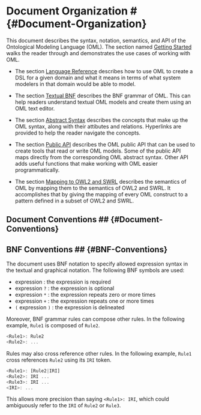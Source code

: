 # Document Organization # {#Document-Organization}

This document describes the syntax, notation, semantics, and API of the Ontological Modeling Language (OML). The section named [Getting Started](#Getting-Started) walks the reader through and demonstrates the use cases of working with OML.

- The section [Language Reference](#Language-Reference) describes how to use OML to create a DSL for a given domain and what it means in terms of what system modelers in that domain would be able to model.

- The section [Textual BNF](#Textual-BNF) describes the BNF grammar of OML. This can help readers understand textual OML models and create them using an OML text editor. 

- The section [Abstract Syntax](#Abstract-Syntax) describes the concepts that make up the OML syntax, along with their attibutes and relations. Hyperlinks are provided to help the reader navigate the concepts.

- The section [Public API](#Public-API) describes the OML public API that can be used to create tools that read or write OML models. Some of the public API maps directly from the corresponding OML abstract syntax. Other API adds useful functions that make working with OML easier programmatically.

- The section [Mapping to OWL2 and SWRL](#Mapping-to-Owl-and-Swrl) describes the semantics of OML by mapping them to the semantics of OWL2 and SWRL. It accomplishes that by giving the mapping of every OML construct to a pattern defined in a subset of OWL2 and SWRL.

## Document Conventions ## {#Document-Conventions}

## BNF Conventions ## {#BNF-Conventions}

The document uses BNF notation to specify allowed expression syntax in the textual and graphical notation. The following BNF symbols are used:

- expression : the expression is required
- expression `?` : the expression is optional
- expression `*` : the expression repeats zero or more times
- expression `+` : the expression repeats one or more times
- `(` expression `)` :  the expression is delineated

Moreover, BNF grammar rules can compose other rules. In the following example, `Rule1` is composed of `Rule2`. 
```javascript
<Rule1>: Rule2
<Rule2>: ...
```

Rules may also cross reference other rules. In the following example, `Rule1` cross references `Rule2` using its `IRI` token.
```javascript
<Rule1>: [Rule2|IRI]
<Rule2>: IRI ...
<Rule3>: IRI ...
<IRI>: ...
```

This allows more precision than saying `<Rule1>: IRI`, which could ambiguously refer to the `IRI` of `Rule2` or `Rule3`.

